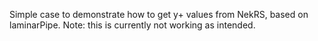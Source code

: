 Simple case to demonstrate how to get y+ values from NekRS, based on laminarPipe.
Note: this is currently not working as intended.